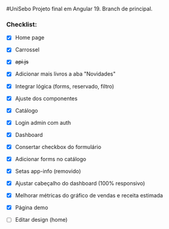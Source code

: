 #UniSebo
Projeto final em Angular 19.
Branch de principal.

### Checklist:
- [x] Home page
- [x] Carrossel
- [x] ~~api.js~~
- [x] Adicionar mais livros a aba "Novidades"
- [x] Integrar lógica (forms, reservado, filtro) 
- [x] Ajuste dos componentes
- [x] Catálogo
- [x] Login admin com auth
- [x] Dashboard
- [x] Consertar checkbox do formulário
- [x] Adicionar forms no catálogo
- [x] Setas app-info (removido)
- [x] Ajustar cabeçalho do dashboard (100% responsivo)
- [x] Melhorar métricas do gráfico de vendas e receita estimada
- [x] Página demo

- [ ] Editar design (home)





